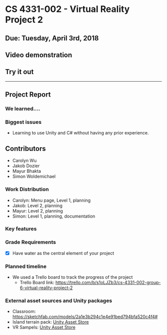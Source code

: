 # CS 4331-002 - Virtual Reality Project 2
## Due: Tuesday, April 3rd, 2018

## Video demonstration

## Try it out

***
## Project Report

### We learned....

### Biggest issues
  - Learning to use Unity and C# without having any prior experience.
  
## Contributors
  - Carolyn Wu
  - Jakob Dozier
  - Mayur Bhakta
  - Simon Woldemichael

### Work Distribution
  - Carolyn: Menu page, Level 1, planning
  - Jakob: Level 2, planning
  - Mayur: Level 2, planning
  - Simon: Level 1, planning, documentation
 
### Key features

### Grade Requirements
 - [x] Have water as the central element of your project

### Planned timeline
  - We used a Trello board to track the progress of the project
    - Trello Board link: https://trello.com/b/s1oLJZb3/cs-4331-002-group-6-virtual-reality-project-2

### External asset sources and Unity packages
  - Classroom: https://sketchfab.com/models/2a1e3b294c1e4e91bed794bfa520c4f4#
  - Island terrain pack: [Unity Asset Store](https://assetstore.unity.com/packages/3d/environments/landscapes/free-island-collection-104753)
  - VR Sampels: [Unity Asset Store](https://assetstore.unity.com/packages/essentials/tutorial-projects/vr-samples-51519)
  